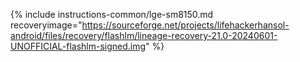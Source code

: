 {% include instructions-common/lge-sm8150.md recoveryimage="https://sourceforge.net/projects/lifehackerhansol-android/files/recovery/flashlm/lineage-recovery-21.0-20240601-UNOFFICIAL-flashlm-signed.img" %}

